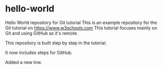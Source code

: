 # hello-world
Hello World repository for Git tutorial
This is an example repository for the Git tutorial on https://www.w3schools.com
This tutorial focuses mainly on Git and using GitHub as it's remote.

This repository is built step by step in the tutorial.

It now includes steps for GitHub.

Added a new line.
